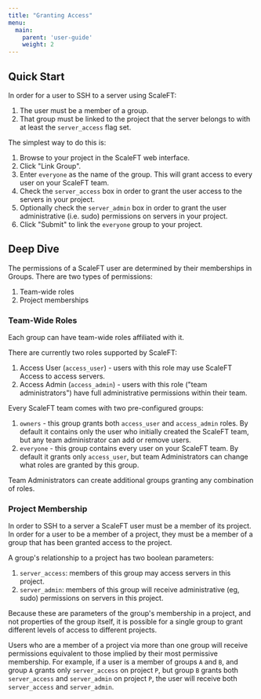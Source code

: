 ```yaml
---
title: "Granting Access"
menu:
  main:
    parent: 'user-guide'
    weight: 2
---
```


## Quick Start

In order for a user to SSH to a server using ScaleFT:

1. The user must be a member of a group.
2. That group must be linked to the project that the server belongs to with at
   least the `server_access` flag set.

The simplest way to do this is:

1. Browse to your project in the ScaleFT web interface.
2. Click "Link Group".
3. Enter `everyone` as the name of the group. This will grant access to every
   user on your ScaleFT team.
4. Check the `server_access` box in order to grant the user access to the
   servers in your project.
5. Optionally check the `server_admin` box in order to grant the user
   administrative (i.e. sudo) permissions on servers in your project.
6. Click "Submit" to link the `everyone` group to your project.

## Deep Dive

The permissions of a ScaleFT user are determined by their memberships in Groups.
There are two types of permissions:

1. Team-wide roles
2. Project memberships

### Team-Wide Roles

Each group can have team-wide roles affiliated with it.

There are currently two roles supported by ScaleFT:

1. Access User (`access_user`) - users with this role may use ScaleFT Access to
   access servers.
2. Access Admin (`access_admin`) - users with this role ("team administrators")
   have full administrative permissions within their team.

Every ScaleFT team comes with two pre-configured groups:

1. `owners` - this group grants both `access_user` and `access_admin` roles. By
   default it contains only the user who initially created the ScaleFT team,
   but any team administrator can add or remove users.
2. `everyone` - this group contains every user on your ScaleFT team. By default
   it grants only `access_user`, but team Administrators can change what roles
   are granted by this group.

Team Administrators can create additional groups granting any combination of
roles.

### Project Membership

In order to SSH to a server a ScaleFT user must be a member of its project.
In order for a user to be a member of a project, they must be a member of a
group that has been granted access to the project.

A group's relationship to a project has two boolean parameters:

1. `server_access`: members of this group may access servers in this project.
2. `server_admin`: members of this group will receive administrative (eg, sudo)
   permissions on servers in this project.

Because these are parameters of the group's membership in a project, and not
properties of the group itself, it is possible for a single group to grant
different levels of access to different projects.

Users who are a member of a project via more than one group will receive
permissions equivalent to those implied by their most permissive membership.
For example, if a user is a member of groups `A` and `B`, and group `A` grants
only `server_access` on project `P`, but group `B` grants both `server_access`
and `server_admin` on project `P`, the user will receive both `server_access`
and `server_admin`.
